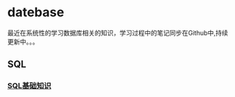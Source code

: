 # datebase
最近在系统性的学习数据库相关的知识，学习过程中的笔记同步在Github中,持续更新中。。。   
## SQL 
### [SQL基础知识](https://raw.githubusercontent.com/wertycn/datebase/master/SQL/SQL%E5%9F%BA%E7%A1%80%E7%9F%A5%E8%AF%86)
